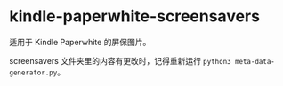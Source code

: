 # kindle-paperwhite-screensavers

适用于 Kindle Paperwhite 的屏保图片。

screensavers 文件夹里的内容有更改时，记得重新运行 `python3 meta-data-generator.py`。
